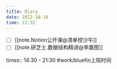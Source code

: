 ```yaml
---
title: Diary
date: 2022-10-16
time: 12:32
---
```



- [ ] [[note.Notion公开课@清单控沙牛]]
- [ ] [[note.研芝士.数据结构精讲@李嘉图]]

times:: 14:30 - 21:30 #work/bluefin上班时间 
